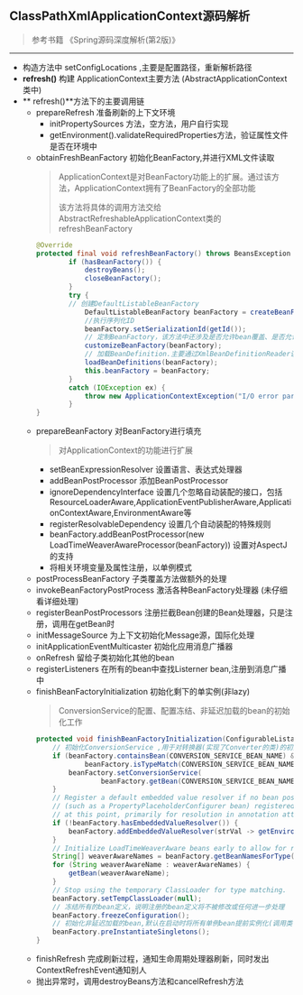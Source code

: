 ## ClassPathXmlApplicationContext源码解析
> 参考书籍 《Spring源码深度解析(第2版)》
---
- 构造方法中 setConfigLocations ,主要是配置路径，重新解析路径
- **refresh()** 构建 ApplicationContext主要方法 (AbstractApplicationContext类中)
- ** refresh()**方法下的主要调用链
  - prepareRefresh 准备刷新的上下文环境
    - initPropertySources 方法，空方法，用户自行实现
    - getEnvironment().validateRequiredProperties方法，验证属性文件是否在环境中
  - obtainFreshBeanFactory 初始化BeanFactory,并进行XML文件读取
    > ApplicationContext是对BeanFactory功能上的扩展。通过该方法，ApplicationContext拥有了BeanFactory的全部功能
    > 
    > 该方法将具体的调用方法交给AbstractRefreshableApplicationContext类的refreshBeanFactory
    ``` java
    @Override
	protected final void refreshBeanFactory() throws BeansException {
            if (hasBeanFactory()) {
                destroyBeans();
                closeBeanFactory();
            }
            try {
            // 创建DefaultListableBeanFactory
                DefaultListableBeanFactory beanFactory = createBeanFactory();
                //执行序列化ID
                beanFactory.setSerializationId(getId());
                // 定制BeanFactory，该方法中还涉及是否允许bean覆盖、是否允许循环依赖，还设置了QualifierAnnotationAutowireCandidateResolver,用于@Qualifier和@Autowired
                customizeBeanFactory(beanFactory);
                // 加载BeanDefinition.主要通过XmlBeanDefinitionReader读取xml，进行BeanDefinition的加载
                loadBeanDefinitions(beanFactory);
                this.beanFactory = beanFactory;
            }
            catch (IOException ex) {
                throw new ApplicationContextException("I/O error parsing bean definition source for " + getDisplayName(), ex);
            }
	}
    ```
  - prepareBeanFactory 对BeanFactory进行填充
    > 对ApplicationContext的功能进行扩展
    - setBeanExpressionResolver 设置语言、表达式处理器
    - addBeanPostProcessor 添加BeanPostProcessor
    - ignoreDependencyInterface 设置几个忽略自动装配的接口，包括 ResourceLoaderAware,ApplicationEventPublisherAware,ApplicationContextAware,EnvironmentAware等
    - registerResolvableDependency 设置几个自动装配的特殊规则
    - beanFactory.addBeanPostProcessor(new LoadTimeWeaverAwareProcessor(beanFactory)) 设置对AspectJ的支持
    - 将相关环境变量及属性注册，以单例模式
  - postProcessBeanFactory 子类覆盖方法做额外的处理
  - invokeBeanFactoryPostProcess 激活各种BeanFactory处理器 (未仔细看详细处理)
  - registerBeanPostProcessors 注册拦截Bean创建的Bean处理器，只是注册，调用在getBean时
  - initMessageSource 为上下文初始化Message源，国际化处理
  - initApplicationEventMulticaster 初始化应用消息广播器
  - onRefresh 留给子类初始化其他的bean
  - registerListeners 在所有的bean中查找Listerner bean,注册到消息广播中
  - finishBeanFactoryInitialization 初始化剩下的单实例(非lazy)
    > ConversionService的配置、配置冻结、非延迟加载的bean的初始化工作
    ``` java
    protected void finishBeanFactoryInitialization(ConfigurableListableBeanFactory beanFactory) {
		// 初始化ConversionService ,用于对转换器(实现了Converter的类)的初始化
		if (beanFactory.containsBean(CONVERSION_SERVICE_BEAN_NAME) &&
				beanFactory.isTypeMatch(CONVERSION_SERVICE_BEAN_NAME, ConversionService.class)) {
			beanFactory.setConversionService(
					beanFactory.getBean(CONVERSION_SERVICE_BEAN_NAME, ConversionService.class));
		}
		// Register a default embedded value resolver if no bean post-processor
		// (such as a PropertyPlaceholderConfigurer bean) registered any before:
		// at this point, primarily for resolution in annotation attribute values.
		if (!beanFactory.hasEmbeddedValueResolver()) {
			beanFactory.addEmbeddedValueResolver(strVal -> getEnvironment().resolvePlaceholders(strVal));
		}
		// Initialize LoadTimeWeaverAware beans early to allow for registering their transformers early.
		String[] weaverAwareNames = beanFactory.getBeanNamesForType(LoadTimeWeaverAware.class, false, false);
		for (String weaverAwareName : weaverAwareNames) {
			getBean(weaverAwareName);
		}
		// Stop using the temporary ClassLoader for type matching.
		beanFactory.setTempClassLoader(null);
		// 冻结所有的bean定义，说明注册的bean定义将不被修改或任何进一步处理
		beanFactory.freezeConfiguration();
		// 初始化非延迟加载的bean,默认在启动时将所有单例bean提前实例化(调用类 DefaultListableBeanFactory,最终还是调用getBean->doGetBean->getSingleton->createBean->doCreateBean->populateBean->initialiBean等一套流程).
		beanFactory.preInstantiateSingletons();
	}
    ```
  - finishRefresh 完成刷新过程，通知生命周期处理器刷新，同时发出ContextRefreshEvent通知别人
  - 抛出异常时，调用destroyBeans方法和cancelRefresh方法